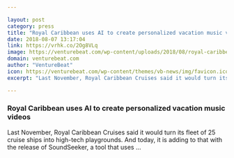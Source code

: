 ```yaml
---

layout: post
category: press
title: "Royal Caribbean uses AI to create personalized vacation music videos"
date: 2018-08-07 13:17:04
link: https://vrhk.co/2Og8VLq
image: https://venturebeat.com/wp-content/uploads/2018/08/royal-caribbean.jpg?fit=879%2C943&strip=all
domain: venturebeat.com
author: "VentureBeat"
icon: https://venturebeat.com/wp-content/themes/vb-news/img/favicon.ico
excerpt: "Last November, Royal Caribbean Cruises said it would turn its fleet of 25 cruise ships into high-tech playgrounds. And today, it is adding to that with the release of SoundSeeker, a tool that uses …"

---
```


### Royal Caribbean uses AI to create personalized vacation music videos

Last November, Royal Caribbean Cruises said it would turn its fleet of 25 cruise ships into high-tech playgrounds. And today, it is adding to that with the release of SoundSeeker, a tool that uses …